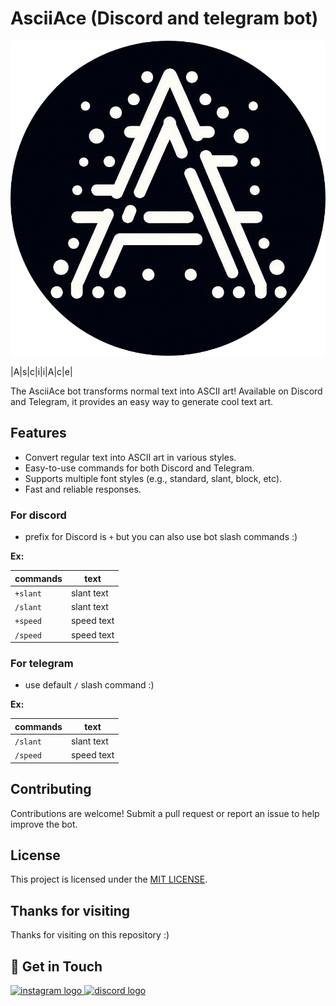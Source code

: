 # AsciiAce (Discord and telegram bot)
![Bot logo](https://github.com/CoderRony955/AsciiAce/blob/master/imgs/AsciiAcelogo.png)

|A|s|c|i|i|A|c|e|


The AsciiAce bot transforms normal text into ASCII art! Available on Discord and Telegram, it provides an easy way to generate cool text art.

## Features

-  Convert regular text into ASCII art in various styles.
-  Easy-to-use commands for both Discord and Telegram.
-  Supports multiple font styles (e.g., standard, slant, block, etc).
-  Fast and reliable responses.

### For discord

- prefix for Discord is `+` but you can also use bot slash commands :)

**Ex:**

| commands           | text       | 
|--------------------|------------|
| `+slant`           | slant text |
| `/slant`           | slant text |
| `+speed`           | speed text | 
| `/speed`           | speed text | 

### For telegram

- use default `/` slash command :)

**Ex:**

| commands           | text       | 
|--------------------|------------|
| `/slant`           | slant text |
| `/speed`           | speed text | 


## Contributing
Contributions are welcome! Submit a pull request or report an issue to help improve the bot.

## License

This project is licensed under the  [MIT LICENSE]().

## Thanks for visiting 
Thanks for visiting on this repository :)

## 📲 Get in Touch

<a href="https://www.instagram.com/__raunakk__/" target="_blank">
    <img src="https://img.shields.io/static/v1?message=Instagram&logo=instagram&label=&color=E4405F&logoColor=white&labelColor=&style=for-the-badge" height="35" alt="instagram logo"  />
  </a>
<a href="https://discord.gg/SK9k6mdzvP" target="_blank">
    <img src="https://img.shields.io/static/v1?message=Discord&logo=discord&label=&color=7289DA&logoColor=white&labelColor=&style=for-the-badge" height="35" alt="discord logo"  />
  </a>


